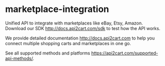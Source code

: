 # marketplace-integration
Unified API to integrate with marketplaces like eBay, Etsy, Amazon. 
Download our SDK http://docs.api2cart.com/sdk to test how the API works. 

We provide detailed documentation http://docs.api2cart.com to help you connect multiple shopping carts and marketplaces in one go. 

See all supported methods and platforms https://api2cart.com/supported-api-methods/. 
